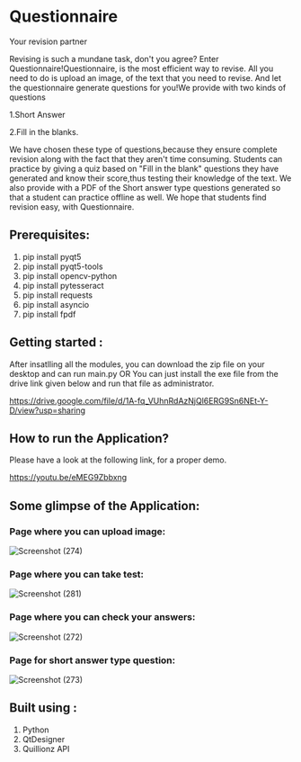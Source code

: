 # Questionnaire
Your revision partner

Revising is such a mundane task, don't you agree?  Enter Questionnaire!Questionnaire, is the most efficient way to revise. All you need to do is upload an image, of the text that you need to revise. And let the questionnaire generate questions for you!We provide with two kinds of questions 

1.Short Answer

2.Fill in the blanks.

We have chosen these type of questions,because they ensure complete revision along with the fact that they aren't time consuming.
Students can practice by giving a quiz based on "Fill in the blank" questions they have generated and know their score,thus testing their knowledge of the text.
We also provide with a PDF of the Short answer type questions generated so that a student can practice offline as well.
We hope that students find revision easy, with Questionnaire.

## Prerequisites:
1. pip install pyqt5
2. pip install pyqt5-tools
3. pip install opencv-python
4. pip install pytesseract
5. pip install requests
6. pip install asyncio
7. pip install fpdf

## Getting started :
After insatlling all the modules, you can download the zip file on your desktop and can run main.py
OR
You can just install the exe file from the drive link given below and run that file as administrator.

https://drive.google.com/file/d/1A-fq_VUhnRdAzNjQl6ERG9Sn6NEt-Y-D/view?usp=sharing

## How to run the Application?
Please have a look at the  following link, for a proper demo.

https://youtu.be/eMEG9Zbbxng

## Some glimpse of the Application:

### Page where you can upload image:
![Screenshot (274)](https://user-images.githubusercontent.com/54696902/92317940-ab7f7500-f023-11ea-9031-0a72ee4e26e4.png)

### Page where you can take test:
![Screenshot (281)](https://user-images.githubusercontent.com/54696902/92318200-6c9eee80-f026-11ea-9e61-80501b01a5e7.png)

### Page where you can check your answers:
![Screenshot (272)](https://user-images.githubusercontent.com/54696902/92318048-9a833380-f024-11ea-8148-5194b4f88230.png)

### Page for short answer type question:
![Screenshot (273)](https://user-images.githubusercontent.com/54696902/92317951-b9cd9100-f023-11ea-806f-d1fca8e26126.png)




## Built using : 
1. Python
2. QtDesigner
3. Quillionz API




